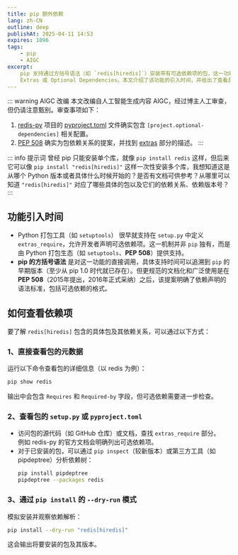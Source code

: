 ```yaml
---
title: pip 额外依赖
lang: zh-CN
outline: deep
publishAt: 2025-04-11 14:53
expires: 1096
tags:
    - pip
    - AIGC
excerpt:
    pip 支持通过方括号语法（如 `redis[hiredis]`）安装带有可选依赖项的包，这一功能被称为
    Extras 或 Optional Dependencies。本文介绍了该功能的引入时间，并给出了查看具体依赖的方法。
---
```


::: warning AIGC 改编
本文改编自人工智能生成内容 AIGC，经过博主人工审查，但仍请注意甄别。审查事项如下：
1. [redis-py](https://github.com/redis/redis-py) 项目的
   [pyproject.toml](https://github.com/redis/redis-py/blob/master/pyproject.toml) 文件确实包含
   `[project.optional-dependencies]` 相关配置。
2. [PEP 508](https://peps.python.org/pep-0508/) 确实为包依赖关系的提案，并找到
   [extras](https://peps.python.org/pep-0508/#extras) 部分的描述。
:::

::: info 提示词
曾经 pip 只能安装单个库，就像 `pip install redis` 这样，但后来它可以像 `pip install "redis[hiredis]"`
这样一次性安装多个库，我想知道这是从哪个 Python 版本或者具体什么时候开始的？是否有文档可供参考？从哪里可以知道
`"redis[hiredis]"` 对应了哪些具体的包以及它们的依赖关系、依赖版本号？
:::

## 功能引入时间

- Python 打包工具（如 `setuptools`） 很早就支持在 `setup.py` 中定义
  `extras_require`，允许开发者声明可选依赖项。这一机制并非
  `pip` 独有，而是由 Python 打包生态（如 `setuptools`、**PEP 508**）提供支持。
- **pip 的方括号语法** 是对这一功能的直接调用，具体支持时间可以追溯到
  `pip` 的早期版本（至少从 pip 1.0 时代就已存在）。但更规范的文档化和广泛使用是在
  **PEP 508**（2015年提出，2016年正式采纳）之后，该提案明确了依赖声明的语法标准，包括可选依赖的格式。

## 如何查看依赖项

要了解 `redis[hiredis]` 包含的具体包及其依赖关系，可以通过以下方式：

### 1、直接查看包的元数据

运行以下命令查看包的详细信息（以 redis 为例）：

```bash
pip show redis
```

输出中会包含 `Requires` 和 `Required-by` 字段，但可选依赖需要进一步检查。

### 2、查看包的 `setup.py` 或 `pyproject.toml`

- 访问包的源代码（如 GitHub 仓库）或文档，查找 `extras_require` 部分。  
  例如 redis-py 的官方文档会明确列出可选依赖项。
- 对于已安装的包，可以通过 `pip inspect`（较新版本）或第三方工具（如 pipdeptree）分析依赖树：  
  ```bash
  pip install pipdeptree
  pipdeptree --packages redis
  ```

### 3、通过 `pip install` 的 `--dry-run` 模式

模拟安装并观察依赖解析：

```bash
pip install --dry-run "redis[hiredis]"
```

这会输出将要安装的包及其版本。
